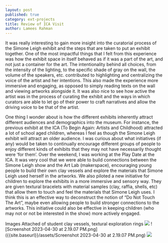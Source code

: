 ```yaml
---
layout: post
published: true
category: ext-projects
title: Review of ICA Visit
author: Lamees Rahman
---
```

It was really interesting to gain more insight into the curatorial process of the Simone Leigh exhibit and the steps that are taken to put an exhibit together. One of the most impactful things that I felt from this experience was how the exhibit space in itself behaved as if it was a part of the art, and not just a container for the art. The intentionality behind all choices, from the intensity of the lighting, to the specific shade of gray on the wall, the volume of the speakers, etc. contributed to highlighting and centralizing the voice of the artist and her intentions. This also made the experience more immersive and engaging, as opposed to simply reading texts on the wall and viewing artworks alongside it. It was also nice to see how active the artist was in the process of curating the exhibit and the ways in which curators are able to let go of their power to craft narratives and allow the driving voice to be that of the artist.

One thing I wonder about is how the different exhibits inherently attract different audiences and demographics into the museum. For instance, the previous exhibit at the ICA (To Begin Again: Artists and Childhood) attracted a lot of school aged children, whereas I feel as though the Simone Leigh exhibit will attract an older audience. I was curious about what initiatives (if any) would be taken to continually encourage different groups of people to enjoy different kinds of exhibits that they may not have necessarily thought were ‘for them’. Over the weekend, I was working at the Play Date at the ICA. It was very cool that we were able to build connections between the Simone Leigh show and the Art Lab (makerspace), encouraging young people to build their own clay vessels and explore the materials that Simone Leigh used herself in the artworks. We also piloted a new initiative for children to explore the exhibits in a more immersive and sensory way. They are given textural bracelets with material samples (clay, raffia, shells, etc) that allow them to touch and feel the materials that Simone Leigh uses. I think this is an effective way to deconstruct the notion of “Do Not Touch The Art”, maybe even allowing people to build stronger connections to the artworks. This initiative could also be effective in keeping children (who may not or not be interested in the show) more actively engaged. 

Images Attached of student clay vessels, textural exploration rings ![]({{site.baseurl}}/assets/Screenshot%202023-04-30%20at%202.19.07%20PM.png) ![Screenshot 2023-04-30 at 2.19.07 PM.png]({{site.baseurl}}/assets/Screenshot 2023-04-30 at 2.19.07 PM.png)
![]({{site.baseurl}}/assets/Screenshot%202023-04-30%20at%202.19.01%20PM.png)